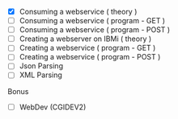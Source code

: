 - [x] Consuming a webservice ( theory )
- [ ]  Consuming a webservice ( program - GET )
- [ ]  Consuming a webservice ( program - POST )
- [ ]  Creating a webserver on IBMi ( theory )
- [ ]  Creating a webservice ( program - GET )
- [ ]  Creating a webservice ( program - POST )
- [ ]  Json Parsing 
- [ ]  XML Parsing 
  
Bonus 
- [ ] WebDev (CGIDEV2)
  
